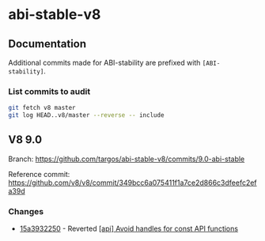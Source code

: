 # abi-stable-v8

## Documentation

Additional commits made for ABI-stability are prefixed with `[ABI-stability]`.

### List commits to audit

```bash
git fetch v8 master
git log HEAD..v8/master --reverse -- include
```

## V8 9.0

Branch: https://github.com/targos/abi-stable-v8/commits/9.0-abi-stable

Reference commit: https://github.com/v8/v8/commit/349bcc6a075411f1a7ce2d866c3dfeefc2efa39d

### Changes

- [15a3932250](https://github.com/targos/abi-stable-v8/commit/15a39322507b9bb8c0f6aabc5814c2d87ede2f62) - Reverted [[api] Avoid handles for const API functions](https://github.com/v8/v8/commit/aee471b2ff5b1a9e622426454885b748d226535b)
